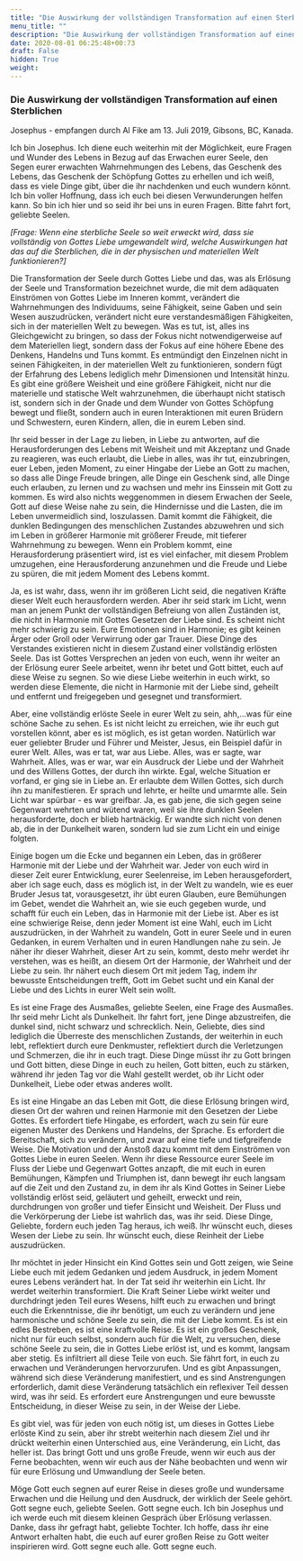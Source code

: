 ```yaml
---
title: "Die Auswirkung der vollständigen Transformation auf einen Sterblichen"
menu_title: ""
description: "Die Auswirkung der vollständigen Transformation auf einen Sterblichen"
date: 2020-08-01 06:25:48+00:73
draft: False
hidden: True
weight:
---
```

### Die Auswirkung der vollständigen Transformation auf einen Sterblichen

Josephus - empfangen durch Al Fike am 13. Juli 2019, Gibsons, BC, Kanada.

Ich bin Josephus. Ich diene euch weiterhin mit der Möglichkeit, eure Fragen und Wunder des Lebens in Bezug auf das Erwachen eurer Seele, den Segen eurer erwachten Wahrnehmungen des Lebens, das Geschenk des Lebens, das Geschenk der Schöpfung Gottes zu erhellen und ich weiß, dass es viele Dinge gibt, über die ihr nachdenken und euch wundern könnt. Ich bin voller Hoffnung, dass ich euch bei diesen Verwunderungen helfen kann. So bin ich hier und so seid ihr bei uns in euren Fragen. Bitte fahrt fort, geliebte Seelen.

*[Frage: Wenn eine sterbliche Seele so weit erweckt wird, dass sie vollständig von Gottes Liebe umgewandelt wird, welche Auswirkungen hat das auf die Sterblichen, die in der physischen und materiellen Welt funktionieren?]*

Die Transformation der Seele durch Gottes Liebe und das, was als Erlösung der Seele und Transformation bezeichnet wurde, die mit dem adäquaten Einströmen von Gottes Liebe im Inneren kommt, verändert die Wahrnehmungen des Individuums, seine Fähigkeit, seine Gaben und sein Wesen auszudrücken, verändert nicht eure verstandesmäßigen Fähigkeiten, sich in der materiellen Welt zu bewegen. Was es tut, ist, alles ins Gleichgewicht zu bringen, so dass der Fokus nicht notwendigerweise auf dem Materiellen liegt, sondern dass der Fokus auf eine höhere Ebene des Denkens, Handelns und Tuns kommt. Es entmündigt den Einzelnen nicht in seinen Fähigkeiten, in der materiellen Welt zu funktionieren, sondern fügt der Erfahrung des Lebens lediglich mehr Dimensionen und Intensität hinzu. Es gibt eine größere Weisheit und eine größere Fähigkeit, nicht nur die materielle und statische Welt wahrzunehmen, die überhaupt nicht statisch ist, sondern sich in der Gnade und dem Wunder von Gottes Schöpfung bewegt und fließt, sondern auch in euren Interaktionen mit euren Brüdern und Schwestern, euren Kindern, allen, die in eurem Leben sind.

Ihr seid besser in der Lage zu lieben, in Liebe zu antworten, auf die Herausforderungen des Lebens mit Weisheit und mit Akzeptanz und Gnade zu reagieren, was euch erlaubt, die Liebe in alles, was ihr tut, einzubringen, euer Leben, jeden Moment, zu einer Hingabe der Liebe an Gott zu machen, so dass alle Dinge Freude bringen, alle Dinge ein Geschenk sind, alle Dinge euch erlauben, zu lernen und zu wachsen und mehr ins Einssein mit Gott zu kommen. Es wird also nichts weggenommen in diesem Erwachen der Seele, Gott auf diese Weise nahe zu sein, die Hindernisse und die Lasten, die im Leben unvermeidlich sind, loszulassen. Damit kommt die Fähigkeit, die dunklen Bedingungen des menschlichen Zustandes abzuwehren und sich im Leben in größerer Harmonie mit größerer Freude, mit tieferer Wahrnehmung zu bewegen. Wenn ein Problem kommt, eine Herausforderung präsentiert wird, ist es viel einfacher, mit diesem Problem umzugehen, eine Herausforderung anzunehmen und die Freude und Liebe zu spüren, die mit jedem Moment des Lebens kommt.

Ja, es ist wahr, dass, wenn ihr im größeren Licht seid, die negativen Kräfte dieser Welt euch herausfordern werden. Aber ihr seid stark im Licht, wenn man an jenem Punkt der vollständigen Befreiung von allen Zuständen ist, die nicht in Harmonie mit Gottes Gesetzen der Liebe sind. Es scheint nicht mehr schwierig zu sein. Eure Emotionen sind in Harmonie; es gibt keinen Ärger oder Groll oder Verwirrung oder gar Trauer. Diese Dinge des Verstandes existieren nicht in diesem Zustand einer vollständig erlösten Seele. Das ist Gottes Versprechen an jeden von euch, wenn ihr weiter an der Erlösung eurer Seele arbeitet, wenn ihr betet und Gott bittet, euch auf diese Weise zu segnen. So wie diese Liebe weiterhin in euch wirkt, so werden diese Elemente, die nicht in Harmonie mit der Liebe sind, geheilt und entfernt und freigegeben und gesegnet und transformiert.

Aber, eine vollständig erlöste Seele in eurer Welt zu sein, ahh,...was für eine schöne Sache zu sehen. Es ist nicht leicht zu erreichen, wie ihr euch gut vorstellen könnt, aber es ist möglich, es ist getan worden. Natürlich war euer geliebter Bruder und Führer und Meister, Jesus, ein Beispiel dafür in eurer Welt. Alles, was er tat, war aus Liebe. Alles, was er sagte, war Wahrheit. Alles, was er war, war ein Ausdruck der Liebe und der Wahrheit und des Willens Gottes, der durch ihn wirkte. Egal, welche Situation er vorfand, er ging sie in Liebe an. Er erlaubte dem Willen Gottes, sich durch ihn zu manifestieren. Er sprach und lehrte, er heilte und umarmte alle. Sein Licht war spürbar - es war greifbar. Ja, es gab jene, die sich gegen seine Gegenwart wehrten und wütend waren, weil sie ihre dunklen Seelen herausforderte, doch er blieb hartnäckig. Er wandte sich nicht von denen ab, die in der Dunkelheit waren, sondern lud sie zum Licht ein und einige folgten.

Einige bogen um die Ecke und begannen ein Leben, das in größerer Harmonie mit der Liebe und der Wahrheit war. Jeder von euch wird in dieser Zeit eurer Entwicklung, eurer Seelenreise, im Leben herausgefordert, aber ich sage euch, dass es möglich ist, in der Welt zu wandeln, wie es euer Bruder Jesus tat, vorausgesetzt, ihr übt euren Glauben, eure Bemühungen im Gebet, wendet die Wahrheit an, wie sie euch gegeben wurde, und schafft für euch ein Leben, das in Harmonie mit der Liebe ist. Aber es ist eine schwierige Reise, denn jeder Moment ist eine Wahl, euch im Licht auszudrücken, in der Wahrheit zu wandeln, Gott in eurer Seele und in euren Gedanken, in eurem Verhalten und in euren Handlungen nahe zu sein. Je näher ihr dieser Wahrheit, dieser Art zu sein, kommt, desto mehr werdet ihr verstehen, was es heißt, an diesem Ort der Harmonie, der Wahrheit und der Liebe zu sein. Ihr nähert euch diesem Ort mit jedem Tag, indem ihr bewusste Entscheidungen trefft, Gott im Gebet sucht und ein Kanal der Liebe und des Lichts in eurer Welt sein wollt.

Es ist eine Frage des Ausmaßes, geliebte Seelen, eine Frage des Ausmaßes. Ihr seid mehr Licht als Dunkelheit. Ihr fahrt fort, jene Dinge abzustreifen, die dunkel sind, nicht schwarz und schrecklich. Nein, Geliebte, dies sind lediglich die Überreste des menschlichen Zustands, der weiterhin in euch lebt, reflektiert durch eure Denkmuster, reflektiert durch die Verletzungen und Schmerzen, die ihr in euch tragt. Diese Dinge müsst ihr zu Gott bringen und Gott bitten, diese Dinge in euch zu heilen, Gott bitten, euch zu stärken, während ihr jeden Tag vor die Wahl gestellt werdet, ob ihr Licht oder Dunkelheit, Liebe oder etwas anderes wollt.

Es ist eine Hingabe an das Leben mit Gott, die diese Erlösung bringen wird, diesen Ort der wahren und reinen Harmonie mit den Gesetzen der Liebe Gottes. Es erfordert tiefe Hingabe, es erfordert, wach zu sein für eure eigenen Muster des Denkens und Handelns, der Sprache. Es erfordert die Bereitschaft, sich zu verändern, und zwar auf eine tiefe und tiefgreifende Weise. Die Motivation und der Anstoß dazu kommt mit dem Einströmen von Gottes Liebe in euren Seelen. Wenn ihr diese Ressource eurer Seele im Fluss der Liebe und Gegenwart Gottes anzapft, die mit euch in euren Bemühungen, Kämpfen und Triumphen ist, dann bewegt ihr euch langsam auf die Zeit und den Zustand zu, in dem ihr als Kind Gottes in Seiner Liebe vollständig erlöst seid, geläutert und geheilt, erweckt und rein, durchdrungen von großer und tiefer Einsicht und Weisheit. Der Fluss und die Verkörperung der Liebe ist wahrlich das, was ihr seid. Diese Dinge, Geliebte, fordern euch jeden Tag heraus, ich weiß. Ihr wünscht euch, dieses Wesen der Liebe zu sein. Ihr wünscht euch, diese Reinheit der Liebe auszudrücken.

Ihr möchtet in jeder Hinsicht ein Kind Gottes sein und Gott zeigen, wie Seine Liebe euch mit jedem Gedanken und jedem Ausdruck, in jedem Moment eures Lebens verändert hat. In der Tat seid ihr weiterhin ein Licht. Ihr werdet weiterhin transformiert. Die Kraft Seiner Liebe wirkt weiter und durchdringt jeden Teil eures Wesens, hilft euch zu erwachen und bringt euch die Erkenntnisse, die ihr benötigt, um euch zu verändern und jene harmonische und schöne Seele zu sein, die mit der Liebe kommt. Es ist ein edles Bestreben, es ist eine kraftvolle Reise. Es ist ein großes Geschenk, nicht nur für euch selbst, sondern auch für die Welt, zu versuchen, diese schöne Seele zu sein, die in Gottes Liebe erlöst ist, und es kommt, langsam aber stetig. Es infiltriert all diese Teile von euch. Sie fährt fort, in euch zu erwachen und Veränderungen hervorzurufen. Und es gibt Anpassungen, während sich diese Veränderung manifestiert, und es sind Anstrengungen erforderlich, damit diese Veränderung tatsächlich ein reflexiver Teil dessen wird, was ihr seid. Es erfordert eure Anstrengungen und eure bewusste Entscheidung, in dieser Weise zu sein, in der Weise der Liebe.

Es gibt viel, was für jeden von euch nötig ist, um dieses in Gottes Liebe erlöste Kind zu sein, aber ihr strebt weiterhin nach diesem Ziel und ihr drückt weiterhin einen Unterschied aus, eine Veränderung, ein Licht, das heller ist. Das bringt Gott und uns große Freude, wenn wir euch aus der Ferne beobachten, wenn wir euch aus der Nähe beobachten und wenn wir für eure Erlösung und Umwandlung der Seele beten.

Möge Gott euch segnen auf eurer Reise in dieses große und wundersame Erwachen und die Heilung und den Ausdruck, der wirklich der Seele gehört. Gott segne euch, geliebte Seelen. Gott segne euch. Ich bin Josephus und ich werde euch mit diesem kleinen Gespräch über Erlösung verlassen. Danke, dass ihr gefragt habt, geliebte Tochter. Ich hoffe, dass ihr eine Antwort erhalten habt, die euch auf eurer großen Reise zu Gott weiter inspirieren wird. Gott segne euch alle. Gott segne euch.
